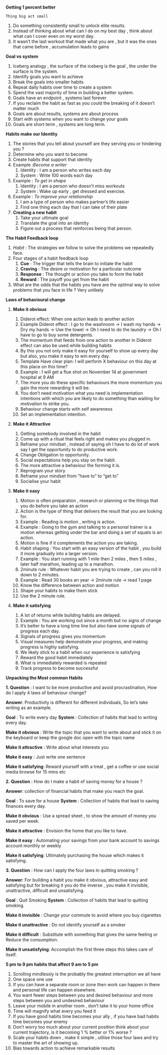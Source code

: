 
**Getting 1 percent better**

    Thing big act small

1. Do something consistently small to unlock elite results.
2. Instead of thinking about what can I do on my best day , think about what can I cover even on my worst day.
3. It wasn’t the last workout that made what you are , but it was the ones that came before , accumulation leads to gains

**Goal vs system**

1. Iceberg analogy , the surface of the iceberg is the goal , the under the surface is the system.
2. Identify goals you want to achieve
3. Break the goals into smaller habits
4. Repeat daily habits over time to create a system
5. Spend the vast majority of time in building a better system.
6. Goals have an endpoint , systems last forever 
7. If you reclaim the habit as fast as you could the breaking of it doesn’t matter much
8. Goals are about results, systems are about process
9. Start with systems when you want to change your goals
10. Goals are short term , systems are long term.

**Habits make our Identity** 

1. The stories that you tell about yourself are they serving you or hindering you ?
2. Determine who you want to become
3. Create habits that support that identity 
4. Example :*Become a writer*
     1. Identity : I am a person who writes each day
     2. System : Write 100 words each day
5. Example : *To get in shape*
     1. Identity : I am a person who doesn’t miss workouts
     2. System : Wake up early , get dressed and exercise.
 6. Example : *To improve your relationship*
     1. I am a type of person who makes partner’s life easier 
     2. Find one thing each day that I can take of their plate
7. **Creating a new habit**
     1. Take your ultimate goal
     2. Translate the goal into an identity
     3. Figure out a process that reinforces being that person.
 
 **The Habit Feedback loop**
  1. *Habit* : The strategies we follow to solve the problems we repeatedly face.
  2. Four stages of a habit feedback loop
     1. **Cue** : The trigger that tells the brain to initiate the habit 
     2. **Craving** : The desire or motivation for a particular outcome
     3. **Response** : The thought or action you take to form the habit
     4. **Reward** : The payoff you get from the habit
 3. What are the odds that the habits you have are the optimal way to solve problems that you face in life ? Very unlikely 

**Laws of behavioural change**

1. **Make it obvious**
   1. Diderot effect: When one action leads to another action 
   2. Example Diderot effect : I go to the washroom -> I wash my hands -> Dry my hands -> Use the towel -> Oh I need to do the laundry -> Oh I have to go to buy some detergents.
   3. The momentum that feeds from one action to another in Diderot effect can also be used while building habits
   4. By this you not only make it easy for yourself to show up every day but also, you make it easy to win every day.
   5. Template Have clear plan: I will perform X behaviour on this day  at this place on this time?
   6. Example : I will get a flue  shot on November 14 at government hospital at 9 AM
   7. The more you do these specific behaviours the more momentum you gain the more rewarding it will be.
   8. You don’t need motivation what you need is implementation intentions with which you are likely to do something than waiting for motivation to strike you.
   9. Behaviour change starts with self awareness 
   10. Set an implementation intention.
   
2. **Make it Attractive**
   1. Getting somebody involved in the habit
   2. Come up with a ritual that feels right and makes you plugged in.
   3. Reframe your mindset , instead of saying oh I have to do lot of work say I get the opportunity to do productive work.
   4. Change Obligation to opportunity.
   5. Social expectations help you stay on the habit.
   6. The more attractive a behaviour the forming it is.
   7. Reprogram your story
   8. Reframe your mindset from “have to” to “get to”
   9. Socialise your habit
3. **Make it easy**
   1. Motion is often preparation , research or planning or the things that you do before you take an action 
   2. Action is the type of thing that delivers the result that you are looking for. 
   3. Example : Reading is motion , writing is action.
   4. Example : Going to the gym and talking to a personal trainer is a motion whereas getting under the bar and doing a set of squats is an action.
   5. Motion is fine if it complements the action you are taking.
   6. Habit shaping : You start with an easy version of the habit , you build it more gradually into a larger version.
   7. Example : You start running with 1 mile then 2 miles , then 5 miles , later half marathon, leading up to a marathon.
   8. 2minute rule : Whatever habit you are trying to create , can you roll it down to 2 minutes.
   9. Example : Read 30 books an year  -> 2minute rule -> read 1 page 
   10. Know the difference between action and motion
   11. Shape your habits to make them stick
   12. Use the 2 minute rule.
4. **Make it satisfying** 
   1. A lot of returns while building habits are delayed.
   2. Example : You are working out since a month but no signs of change 
   3. It’s better to have a long time line but also have some signals of progress each day.
   4. Signals of progress gives you momentum
   5. Visual measures help demonstrate your progress, and making progress is highly satisfying.
   6. We likely stick to a habit when our experience is satisfying 
   7. Reward the good habit immediately 
   8. What is immediately rewarded is repeated 
   9. Track progress to become successful 

**Unpacking the Most common Habits**

**1. Question** : I want to be more productive and avoid procrastination, How do I apply 4 laws of behaviour change?

**Answer**:  Productivity is different for different individuals, So let’s take writing as an example.

**Goal** : To write every day
**System** : Collection of habits that lead to writing every day.

**Make it obvious** : Write the topic that you want to write about and stick it on the keyboard or keep the google doc open with the topic name

**Make it attractive** : Write about what interests you

**Make it easy** : Just write one sentence 

**Make it satisfying**: Reward yourself with a treat , get a coffee or  use social media browse for 15 mins etc


**2. Question** : How do I make a habit of saving money for a house ?

**Answer**:  collection of financial habits that make you reach the goal.

**Goal** : To save for a house
**System** : Collection of habits that lead to saving finances every day.

**Make it obvious** : Use a spread sheet , to show the amount of money you saved per week.

**Make it attractive** : Envision the home that you like to have.

**Make it easy** : Automating your savings from your bank account to savings account monthly or weekly

**Make it satisfying**: Ultimately purchasing the house which makes it satisfying.

**3. Question** : How can I apply the four laws in quitting smoking  ?

**Answer**:  For building a habit you make it obvious, attractive easy and satisfying but for breaking it you do the inverse , you make it invisible, unattractive, difficult and unsatisfying.

**Goal** : Quit Smoking
**System** : Collection of habits that lead to quitting smoking.

**Make it invisible** : Change your commute to avoid where you buy cigarettes 

**Make it unattractive** : Do not identify yourself as a smoker

**Make it difficult** : Substitute with something that gives the same feeling or Reduce the consumption.

**Make it unsatisfying**: Accomplish the first three steps this takes care of itself.

**5 pm to 9 pm habits that affect 9 am to 5 pm**

1. Scrolling mindlessly is the probably the greatest interruption we all have 
2. One space one use
3. If you can have a separate room or zone then work can happen in there and personal life can happen elsewhere. 
4. You want fewer steps between you and desired behaviour and more steps between you and undesired behaviour 
5. Leave your mobile in another room , don’t take it to your home office 
6. Time will magnify what every you feed it
7. If you have good habits time becomes your ally , if you have bad habits time becomes your enemy
8. Don’t worry too much about your current position think about your current trajectory, is it becoming 1 % better or 1% worse ?
9. Scale your habits down , make it simple , utilise those four laws and try to master the art of showing up.
10. Bias towards action to achieve remarkable results
